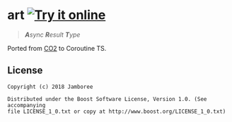 art [![Try it online][badge.wandbox]](https://wandbox.org/permlink/hmAvoFxki0N6FN80)
===
>_**A**sync **R**esult **T**ype_

Ported from [CO2](https://github.com/jamboree/co2) to Coroutine TS.


## License

    Copyright (c) 2018 Jamboree

    Distributed under the Boost Software License, Version 1.0. (See accompanying
    file LICENSE_1_0.txt or copy at http://www.boost.org/LICENSE_1_0.txt)

<!-- Links -->
[badge.Wandbox]: https://img.shields.io/badge/try%20it-online-green.svg
